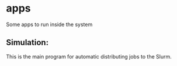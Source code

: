 # apps
Some apps to run inside the system

## Simulation:
This is the main program for automatic distributing jobs to the Slurm. 
